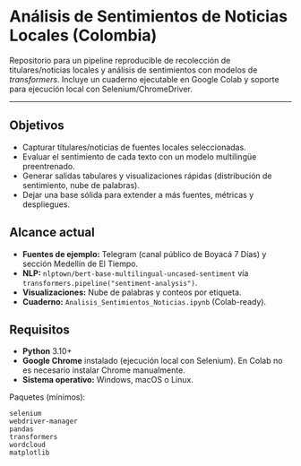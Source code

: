 # Análisis de Sentimientos de Noticias Locales (Colombia)


Repositorio para un pipeline reproducible de recolección de titulares/noticias locales y análisis de sentimientos con modelos de *transformers*. Incluye un cuaderno ejecutable en Google Colab y soporte para ejecución local con Selenium/ChromeDriver.

---

## Objetivos

* Capturar titulares/noticias de fuentes locales seleccionadas.
* Evaluar el sentimiento de cada texto con un modelo multilingüe preentrenado.
* Generar salidas tabulares y visualizaciones rápidas (distribución de sentimiento, nube de palabras).
* Dejar una base sólida para extender a más fuentes, métricas y despliegues.

## Alcance actual

* **Fuentes de ejemplo:** Telegram (canal público de Boyacá 7 Días) y sección Medellín de El Tiempo.
* **NLP:** `nlptown/bert-base-multilingual-uncased-sentiment` vía `transformers.pipeline("sentiment-analysis")`.
* **Visualizaciones:** Nube de palabras y conteos por etiqueta.
* **Cuaderno:** `Analisis_Sentimientos_Noticias.ipynb` (Colab-ready).



## Requisitos

* **Python** 3.10+
* **Google Chrome** instalado (ejecución local con Selenium). En Colab no es necesario instalar Chrome manualmente.
* **Sistema operativo:** Windows, macOS o Linux.

Paquetes (mínimos):

```
selenium
webdriver-manager
pandas
transformers
wordcloud
matplotlib
```


